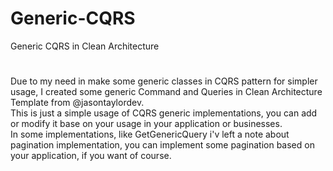 # Generic-CQRS
Generic CQRS in Clean Architecture 
#
Due to my need in make some generic classes in CQRS pattern for simpler usage,
I created some generic Command and Queries in Clean Architecture Template from @jasontaylordev. <br />
This is just a simple usage of CQRS generic implementations, you can add or modify it base on your usage in your application or businesses. <br />
In some implementations, like GetGenericQuery i'v left a note about pagination implementation, you can implement some pagination based on your application, if you want of course.
